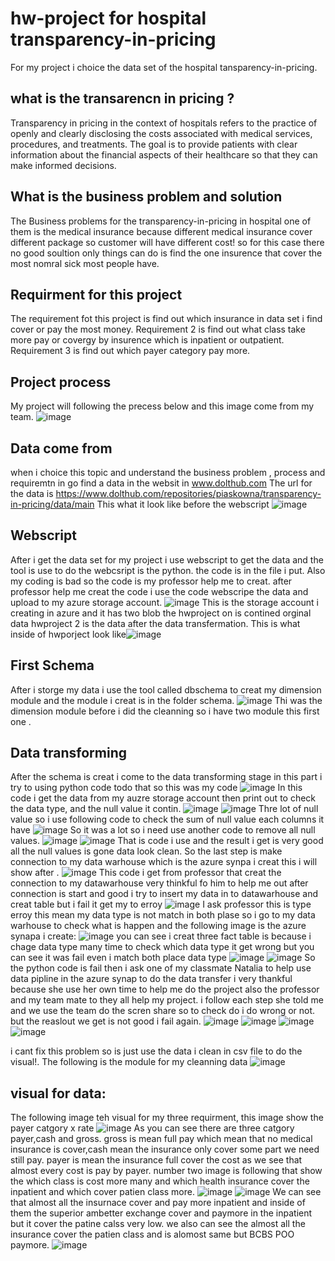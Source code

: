 # hw-project for hospital transparency-in-pricing
For my project i choice the data set of the hospital tansparency-in-pricing.
## what is the transarencn in pricing ?
Transparency in pricing in the context of hospitals refers to the practice of openly and clearly disclosing the costs associated with medical services, procedures, and treatments. The goal is to provide patients with clear information about the financial aspects of their healthcare so that they can make informed decisions.
## What is the business problem and solution
The Business problems for the transparency-in-pricing in hospital one of them is the medical insurance because different medical insurance cover different package so customer will have different cost!
so for this case there no good soultion only things can do is find the one insurence that cover the most nomral sick most people have.
## Requirment for this project
The requirement fot this project is find out which insurance in data set i find cover or pay the most money.
Requirement 2 is find out what class take more pay or covergy by insurence which is inpatient or outpatient.
Requirement 3 is find out which payer category pay more.
## Project process
My project will following the precess below and  this image come from my team.
![image](https://github.com/fuleichencis2300/hw-project/assets/121892294/c39afe14-eb0d-420d-9331-312bf0f700f5)

## Data come from
when i choice this topic and understand the business problem , process and requiremtn in go find a data in the websit in www.dolthub.com The url for the data is https://www.dolthub.com/repositories/piaskowna/transparency-in-pricing/data/main This what it look like before the webscript
![image](https://github.com/fuleichencis2300/hw-project/assets/121892294/dd8b41d3-53ed-4291-8397-eb37b200c1d2)
## Webscript
After i get the data set for my project i use webscript to get the data and the tool is use to do the webcsript is the python. the code is in the file i put. Also my coding is bad so the code is my professor help me to creat. after professor help me creat the code i use the code webscripe the data and upload to my azure storage account.
![image](https://github.com/fuleichencis2300/hw-project/assets/121892294/103fae05-d82c-4732-bd25-ef503c669132)
This is the storage account i creating in azure and it has two blob the hwproject on is contined orginal data hwproject 2 is the data after the data transfermation.
This is what inside of hwporject look like![image](https://github.com/fuleichencis2300/hw-project/assets/121892294/7d000ffa-3b89-46c4-9ec1-58e1213d1702)

## First Schema
After i storge my data i use the tool called dbschema to creat my dimension module and the module i creat is in the folder schema.
![image](https://github.com/fuleichencis2300/hw-project/assets/121892294/787c8121-e004-49c0-941e-4c1863de0cca)
Thi was the dimension module before i did the cleanning so i have two module this first one .
## Data transforming
After the schema is creat i come to the data transforming stage in this part i try to using python code todo that so this was my code
![image](https://github.com/fuleichencis2300/hw-project/assets/121892294/042e5c33-28c9-4a9a-a05e-46c7c4f362a8)
In this code i get the data from my auzre storage account then print out to check the data type, and the null value it contin.
![image](https://github.com/fuleichencis2300/hw-project/assets/121892294/b39d35b5-c625-4416-9b5c-d9f638d0ca1b)
![image](https://github.com/fuleichencis2300/hw-project/assets/121892294/524e738f-4b70-4d51-9bb8-0db1130c5620)
Thre lot of null value so i use following code to check the sum of null value each columns it have
![image](https://github.com/fuleichencis2300/hw-project/assets/121892294/70911d70-ec93-4df6-8f0a-8ba11938ff8c)
So it was a lot so i need use another code to remove all null values.
![image](https://github.com/fuleichencis2300/hw-project/assets/121892294/a36ed28e-7dde-4107-a8c0-fe4a3148773d)
![image](https://github.com/fuleichencis2300/hw-project/assets/121892294/228f2bca-1a30-4999-a92a-698e25cb29a7)
That is code i use and the result i get is very good all the null values is gone data look clean.
So the last step is make connection to my data warhouse which is the azure synpa i creat this i will show after .
![image](https://github.com/fuleichencis2300/hw-project/assets/121892294/ed8120d9-4040-4beb-abf0-c3ac25673264)
This code i get from professor that creat the connection to my datawarhouse very thinkful fo him to help me out 
after connection is start and good i try to insert my data in to datawarhouse and creat table but i fail it get my to erroy
![image](https://github.com/fuleichencis2300/hw-project/assets/121892294/225fe1da-cc5f-4a69-ac7f-141c632ed59c)
I ask professor this is type erroy this mean my data type is not match in both plase so i go to my data warhouse to check what  is happen and the following image is the azure synapa i create:
![image](https://github.com/fuleichencis2300/hw-project/assets/121892294/ab0e6186-b2e6-4c73-b08e-dfbda9025ca2)
you can see i creat three fact table is because i chage data type many time to check which data type it get wrong but you can see it was fail even i match both place data type 
![image](https://github.com/fuleichencis2300/hw-project/assets/121892294/44a086f8-61b3-4b55-8028-bc6af1df7705)
![image](https://github.com/fuleichencis2300/hw-project/assets/121892294/0047b721-a265-41f1-920b-3d9c4baeb6ee)
So the python code is fail then i ask one of my classmate Natalia to help use data pipline in the azure synap to do the data transfer i very thankful because she use her own time to help me do the project also the professor and my team mate to they all help my project.
i follow each step she told me and we use the team do the scren share so to check do i do wrong or not. but the reaslout we get is not good i fail again.
![image](https://github.com/fuleichencis2300/hw-project/assets/121892294/c6b81030-3654-46a0-9d63-fac32de61c46)
![image](https://github.com/fuleichencis2300/hw-project/assets/121892294/ce5b703f-5932-4c6d-97f8-010fa74ee23e)
![image](https://github.com/fuleichencis2300/hw-project/assets/121892294/4d81f5f0-b187-4e84-9a4c-4530276b3c19)
![image](https://github.com/fuleichencis2300/hw-project/assets/121892294/08a5c7fb-aace-4ef2-b5da-bc36224073d9)

i cant fix this problem so is just use the data i clean in csv file to do the visual!.
The following is the module for my cleanning data
![image](https://github.com/fuleichencis2300/hw-project/assets/121892294/366e84ec-9e2a-40c2-a597-ced60b984ba0)
## visual for data:
The following image teh visual for my three requirment, this image show the payer catgory x rate
![image](https://github.com/fuleichencis2300/hw-project/assets/121892294/85fa5774-5293-40fa-b389-7d9bf68db877)
As you can see there are three catgory payer,cash and gross. gross is mean full pay which mean that no medical insurance is cover,cash mean the insurance only cover some part we need still pay.
payer is mean the insurance full cover the cost as we see that almost every cost is pay by payer.
number two image is following that show the which class is cost more many and which health insurance cover the inpatient and which cover patien class more.
![image](https://github.com/fuleichencis2300/hw-project/assets/121892294/f3bf7391-2035-4e4c-83c8-59f8b5dfbe0e)
![image](https://github.com/fuleichencis2300/hw-project/assets/121892294/99408582-b683-41cd-828b-02b7db8d92aa)
We can see that almost all the insurnace cover and pay more inpatient and inside of them the superior ambetter exchange cover and paymore in the inpatient but it cover  the patine calss very low. 
we also can see the almost all the insurance cover the patien class and is alomost same but BCBS POO paymore.
![image](https://github.com/fuleichencis2300/hw-project/assets/121892294/72d37120-80db-4807-9f0c-9c616204fa52)





